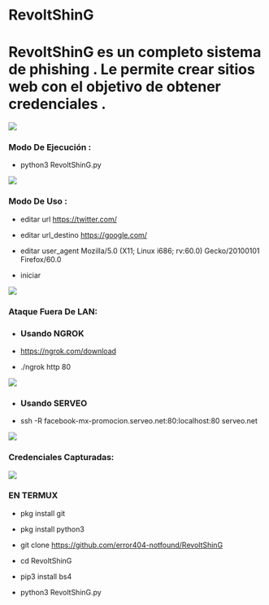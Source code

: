 # RevoltShinG
<h1>RevoltShinG es un completo sistema de phishing . Le permite crear sitios web con el objetivo de obtener credenciales .</h1>
<img src="https://github.com/error404-notfound/RevoltShinG/blob/master/Captura%20de%20pantalla%20de%202019-07-30%2014-30-48.png">
<h3> Modo De Ejecución : </h3>

* python3 RevoltShinG.py

<img src="https://github.com/error404-notfound/RevoltShinG/blob/master/Captura%20de%20pantalla%20de%202019-07-30%2014-29-58.png">

<h3> Modo De Uso : </h3>

* editar url https://twitter.com/ 

* editar url_destino https://google.com/

* editar user_agent Mozilla/5.0 (X11; Linux i686; rv:60.0) Gecko/20100101 Firefox/60.0

* iniciar

<img src="https://github.com/error404-notfound/RevoltShinG/blob/master/Captura%20de%20pantalla%20de%202019-07-30%2014-31-33.png">

<h3> Ataque Fuera De LAN: </h3>

*  <h3>Usando NGROK</h3>

* https://ngrok.com/download

* ./ngrok http 80

<img src=https://github.com/error404-notfound/RevoltShinG/blob/master/Captura%20de%20pantalla%20de%202019-07-30%2014-35-46.png>

*  <h3>Usando SERVEO</h3>

* ssh -R facebook-mx-promocion.serveo.net:80:localhost:80 serveo.net

<img src=https://github.com/error404-notfound/RevoltShinG/blob/master/Captura%20de%20pantalla%20de%202019-07-30%2014-43-51.png>


<h3> Credenciales Capturadas: </h3>

<img src=https://github.com/error404-notfound/RevoltShinG/blob/master/Captura%20de%20pantalla%20de%202019-07-30%2014-32-28.png>

<h3>EN TERMUX</h3>

* pkg install git

* pkg install python3

* git clone https://github.com/error404-notfound/RevoltShinG

* cd RevoltShinG

* pip3 install bs4

* python3 RevoltShinG.py
